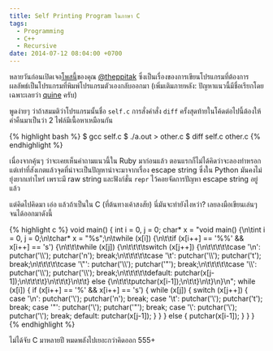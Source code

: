 ```yaml
---
title: Self Printing Program ในภาษา C
tags:
  - Programming
  - C++
  - Recursive
date: 2014-07-12 08:04:00 +0700
---
```


หลายวันก่อนเปิดเจอ[โพสนี้][theppitak post self printing program]ของคุณ [@theppitak][] ซึ่งเป็นเรื่องของการเขียนโปรแกรมที่ต้องการผลลัพธ์เป็นโปรแกรมที่พิมพ์โปรแกรมตัวเองกลับออกมา (เพิ่มเติมภายหลัง: ปัญหาแนวนี้มีชื่อเรียกโดยเฉพาะเลยว่า [quine][] ครับ)

พูดง่ายๆ ว่าถ้าสมมติว่าโปรแกรมนั้นชื่อ `self.c` การสั่งคำสั่ง `diff` ครั้งสุดท้ายในโค้ดต่อไปนี้ต้องให้ค่าคืนมาเป็นว่า 2 ไฟล์มีเนื้อหาเหมือนกัน

{% highlight bash %}
$ gcc self.c
$ ./a.out > other.c
$ diff self.c other.c
{% endhighlight %}

เนื่องจากคุ้นๆ ว่าจะเคยเห็นคำถามแนวนี้ใน Ruby มาก่อนแล้ว ตอนแรกก็ไม่ได้คิดว่าจะลองทำหรอก แต่เท่าที่สังเกตแล้วจุดที่น่าจะเป็นปัญหาน่าจะมาจากเรื่อง escape string ซึ่งใน Python มันคงไม่ยุ่งยากเท่าไหร่ เพราะมี raw string และฟังก์ชั่น `repr` ไว้คอยจัดการปัญหา escape string อยู่แล้ว

แต่คิดไปคิดมา เอ่อ แล้วถ้าเป็นใน C (ที่ต้นทางเค้าสงสัย) นี่มันจะทำยังไงหว่า? เลยลงมือเขียนเล่นๆ จนได้ออกมาดังนี้

{% highlight c %}
void main() {
  int i = 0, j = 0;
  char* x = "void main() {\n\tint i = 0, j = 0;\n\tchar* x = \"%s\";\n\twhile (x[i]) {\n\t\tif (x[i++] == '%%' && x[i++] == 's') {\n\t\t\twhile (x[j]) {\n\t\t\t\tswitch (x[j++]) {\n\t\t\t\t\tcase '\\n': putchar('\\\\'); putchar('n'); break;\n\t\t\t\t\tcase '\\t': putchar('\\\\'); putchar('t'); break;\n\t\t\t\t\tcase '\\\"': putchar('\\\\'); putchar('\"'); break;\n\t\t\t\t\tcase '\\\\': putchar('\\\\'); putchar('\\\\'); break;\n\t\t\t\t\tdefault: putchar(x[j-1]);\n\t\t\t\t}\n\t\t\t}\n\t\t} else {\n\t\t\tputchar(x[i-1]);\n\t\t}\n\t}\n}\n";
  while (x[i]) {
    if (x[i++] == '%' && x[i++] == 's') {
      while (x[j]) {
        switch (x[j++]) {
          case '\n': putchar('\\'); putchar('n'); break;
          case '\t': putchar('\\'); putchar('t'); break;
          case '\"': putchar('\\'); putchar('"'); break;
          case '\\': putchar('\\'); putchar('\\'); break;
          default: putchar(x[j-1]);
        }
      }
    } else {
      putchar(x[i-1]);
    }
  }
}
{% endhighlight %}

ไม่ได้จับ C มาหลายปี หมดพลังไปเยอะกว่าคิดออก 555+


[theppitak post self printing program]: //thep.blogspot.com/2004/06/self-source-printing-program.html
[@theppitak]: //plus.google.com/+TheppitakKaroonboonyanan
[quine]: //en.wikipedia.org/wiki/Quine_(computing)
